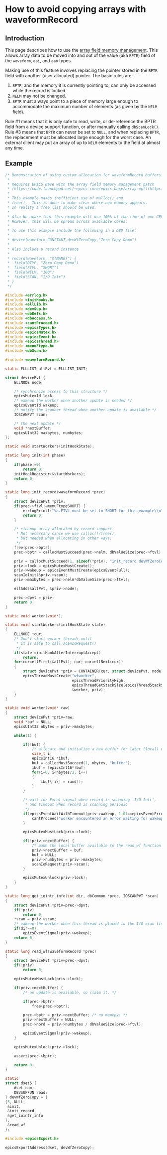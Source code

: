 # How to avoid copying arrays with waveformRecord

## Introduction

This page describes how to use the [array field memory management](https://code.launchpad.net/~epics-core/epics-base/array-opt).
This allows array data to be moved into and out of the value (aka `BPTR`) field of the `waveform`, `aai`, and `aao` types.

Making use of this feature involves replacing the pointer stored in the `BPTR` field with another (user allocated) pointer. The basic rules are:

1.  `BPTR`, and the memory it is currently pointing to, can only be accessed while the record is locked.
2.  `NELM` may not be changed.
3.  `BPTR` must always point to a piece of memory large enough to accommodate the maximum number of elements (as given by the `NELM` field).

Rule #1 means that it is only safe to read, write, or de-reference the BPTR field from a device support function, or after manually calling `dbScanLock()`. Rule #3 means that `BPTR` can never be set to `NULL`, and when replacing `BPTR`, the replacement must be allocated large enough for the worst case. An external client may put an array of up to `NELM` elements to the field at almost any time.

## Example

``` c
/* Demonstration of using custom allocation for waveformRecord buffers.
 *
 * Requires EPICS Base with the array field memory management patch
 * [https://code.launchpad.net/~epics-core/epics-base/array-opt](https://code.launchpad.net/%7Eepics-core/epics-base/array-opt)
 *
 * This example makes inefficient use of malloc() and
 * free().  This is done to make clear where new memory appears.
 * In reality a free list should be used.
 *
 * Also be aware that this example will use 100% of the time of one CPU core.
 * However, this will be spread across available cores.
 *
 * To use this example include the following in a DBD file:
 *
 * device(waveform,CONSTANT,devWfZeroCopy,"Zero Copy Demo")
 *
 * Also include a record instance
 *
 * record(waveform, "$(NAME)") {
 *  field(DTYP, "Zero Copy Demo")
 *  field(FTVL, "SHORT")
 *  field(NELM, "100")
 *  field(SCAN, "I/O Intr")
 * }
 */

#include <errlog.h>
#include <initHooks.h>
#include <ellLib.h>
#include <devSup.h>
#include <dbDefs.h>
#include <dbAccess.h>
#include <cantProceed.h>
#include <epicsTypes.h>
#include <epicsMutex.h>
#include <epicsEvent.h>
#include <epicsThread.h>
#include <menuFtype.h>
#include <dbScan.h>

#include <waveformRecord.h>

static ELLLIST allPvt = ELLLIST_INIT;

struct devicePvt {
    ELLNODE node;

    /* synchronize access to this structure */
    epicsMutexId lock;
    /* wakeup the worker when another update is needed */
    epicsEventId wakeup;
    /* notify the scanner thread when another update is available */
    IOSCANPVT scan;

    /* the next update */
    void *nextBuffer;
    epicsUInt32 maxbytes, numbytes;
};

static void startWorkers(initHookState);

static long init(int phase)
{
    if(phase!=0)
        return 0;
    initHookRegister(&startWorkers);
    return 0;
}

static long init_record(waveformRecord *prec)
{
    struct devicePvt *priv;
    if(prec->ftvl!=menuFtypeSHORT) {
        errlogPrintf("%s.FTVL must be set to SHORT for this example\\n", prec->name);
        return 0;
    }

    /* cleanup array allocated by record support.
     * Not necessary since we use calloc()/free(),
     * but needed when allocating in other ways.
     */
    free(prec->bptr);
    prec->bptr = callocMustSucceed(prec->nelm, dbValueSize(prec->ftvl), "first buf");

    priv = callocMustSucceed(1, sizeof(*priv), "init_record devWfZeroCopy");
    priv->lock = epicsMutexMustCreate();
    priv->wakeup = epicsEventMustCreate(epicsEventFull);
    scanIoInit(&priv->scan);
    priv->maxbytes = prec->nelm*dbValueSize(prec->ftvl);

    ellAdd(&allPvt, &priv->node);

    prec->dpvt = priv;
    return 0;
}

static void worker(void*);

static void startWorkers(initHookState state)
{
    ELLNODE *cur;
    /* Don't start worker threads until
     * it is safe to call scanIoRequest()
     */
    if(state!=initHookAfterInterruptAccept)
        return;
    for(cur=ellFirst(&allPvt); cur; cur=ellNext(cur))
    {
        struct devicePvt *priv = CONTAINER(cur, struct devicePvt, node);
        epicsThreadMustCreate("wfworker",
                              epicsThreadPriorityHigh,
                              epicsThreadGetStackSize(epicsThreadStackSmall),
                              &worker, priv);
    }
}

static void worker(void* raw)
{
    struct devicePvt *priv=raw;
    void *buf = NULL;
    epicsUInt32 nbytes = priv->maxbytes;

    while(1) {

        if(!buf) {
            /* allocate and initialize a new buffer for later (local) use */
            size_t i;
            epicsInt16 *ibuf;
            buf = callocMustSucceed(1, nbytes, "buffer");
            ibuf = (epicsInt16*)buf;
            for(i=0; i<nbytes/2; i++)
            {
                ibuf\[i\] = rand();
            }
        }

        /* wait for Event signal when record is scanning 'I/O Intr',
         * and timeout when record is scanning periodic
         */
        if(epicsEventWaitWithTimeout(priv->wakeup, 1.0)==epicsEventError) {
            cantProceed("worker encountered an error waiting for wakeup\\n");
        }

        epicsMutexMustLock(priv->lock);

        if(!priv->nextBuffer) {
            /* make the local buffer available to the read_wf function */
            priv->nextBuffer = buf;
            buf = NULL;
            priv->numbytes = priv->maxbytes;
            scanIoRequest(priv->scan);
        }

        epicsMutexUnlock(priv->lock);
    }
}

static long get_iointr_info(int dir, dbCommon *prec, IOSCANPVT *scan)
{
    struct devicePvt *priv=prec->dpvt;
    if(!priv)
        return 0;
    *scan = priv->scan;
    /* wakeup the worker when this thread is placed in the I/O scan list */
    if(dir==0)
        epicsEventSignal(priv->wakeup);
    return 0;
}

static long read_wf(waveformRecord *prec)
{
    struct devicePvt *priv=prec->dpvt;
    if(!priv)
        return 0;

    epicsMutexMustLock(priv->lock);

    if(priv->nextBuffer) {
        /* an update is available, so claim it. */

        if(prec->bptr)
            free(prec->bptr);

        prec->bptr = priv->nextBuffer; /* no memcpy! */
        priv->nextBuffer = NULL;
        prec->nord = priv->numbytes / dbValueSize(prec->ftvl);

        epicsEventSignal(priv->wakeup);
    }

    epicsMutexUnlock(priv->lock);

    assert(prec->bptr);

    return 0;
}

static
struct dset5 {
    dset com;
    DEVSUPFUN read;
} devWfZeroCopy = {
{5, NULL,
 &init,
 &init_record,
 &get_iointr_info
},
 &read_wf
};

#include <epicsExport.h>

epicsExportAddress(dset, devWfZeroCopy);
```
